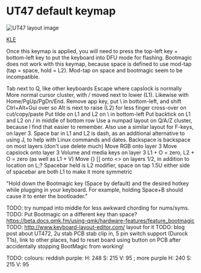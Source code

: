 # UT47 default keymap

![UT47 layout image](https://i.imgur.com/Tsz5qsF.png)

[KLE](http://www.keyboard-layout-editor.com/##@@_y:0%3B&=Esc&=Q&=W&=E&=R&=T&=Y&=U&=I&=O&=P&_w:1.5%3B&=Back%20Space&_x:0.25&a:4&f:4&w:4&h:4&d:true%3B&=%3Cb%3EGNAP!%3C%2F%2Fb%3E%3Cp%3E%3Cp%3EMinimum%20stagger%3Cp%3E47%20key%20layout%3B&@_a:7&f:3&w:1.25%3B&=Tab&=A&=S&=D&=F&=G&=H&=J&=K&=L&=%2F%3B&_w:1.25%3B&=%27%3B&@_w:1.5%3B&=Shift&=Z&=X&=C&=V&=B&=N&=M&=,&=.&=%2F%2F&=Return%3B&@=Ctrl&=Alt&=Super&=Menu&_w:1.25%3B&=%2F&dArr%2F%3B&_w:2%3B&=&_w:1.25%3B&=%2F&uArr%2F%3B&=%2F&larr%2F%3B&=%2F&darr%2F%3B&=%2F&uarr%2F%3B&=%2F&rarr%2F%3B%3B&=undefined)

Once this keymap is applied, you will need to press the top-left key + bottom-left key to put the keyboard into DFU mode for flashing. Bootmagic does not work with this keymap, because space is defined to use mod-tap (tap = space, hold = L2). Mod-tap on space and bootmagic seem to be incompatible.

Tab next to Q, like other keyboards
Escape where capslock is normally
More normal cursor cluster, with / moved next to lower (L1). Likewise with Home/PgUp/PgDn/End.
Remove app key, put \ in bottom-left, and shift Ctrl+Alt+Gui over so Alt is next to raise (L2) for less finger cross-over on cut/copy/paste
Put tilde on L1 and L2 on \ in bottom-left
Put backtick on L1 and L2 on / in middle of bottom row
Use a numpad layout on Q/A/Z cluster, because I find that easier to remember. Also use a similar layout for F-keys, on layer 3.
Space bar in L1 and L2 is dash, as an additional alternative to using J, to help with Linux commands and dates.
Backspace is backspace on most layers (don't use delete much)
Move RGB onto layer 3
Move capslock onto layer 3
Volume and media keys on layer 3
L1 + O = zero, L2 + O = zero (as well as L1 + V)
Move {} [] onto <> on layers 1/2, in addition to location on L;?
Spacebar held is L2 modifier, space on tap
1.5U either side of spacebar are both L1 to make it more symmetric

"Hold down the Bootmagic key (Space by default) and the desired hotkey while plugging in your keyboard. For example, holding Space+B should cause it to enter the bootloader."

TODO: try numpad into middle for less awkward chording for nums/syms.
TODO: Put Bootmagic on a different key than space? https://beta.docs.qmk.fm/using-qmk/hardware-features/feature_bootmagic
TODO: http://www.keyboard-layout-editor.com/ layout for it
TODO: blog post about UT472, 2u stab PCB stab clip in, 5 pin switch support (Durock T1s), link to other places, had to reset board using button on PCB after accidentally stopping BootMagic from working!

TODO: colours: reddish purple: H: 248 S: 215 V: 95 ; more purple H: 240 S: 215 V: 95
